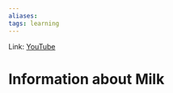```yaml
---
aliases:
tags: learning
---
```

Link: [YouTube](https://www.youtube.com/watch?v=oakWgLqCwUc)

# Information about Milk